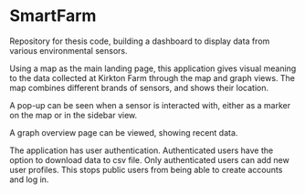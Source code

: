 # SmartFarm

Repository for thesis code, building a dashboard to display data from various environmental sensors.

Using a map as the main landing page, this application gives visual meaning to the data collected at Kirkton Farm through the map and graph views. The map combines different brands of sensors, and shows their location.

A pop-up can be seen when a sensor is interacted with, either as a marker on the map or in the sidebar view. 




A graph overview page can be viewed, showing recent data. 

The application has user authentication. Authenticated users have the option to download data to csv file. Only authenticated users can add new user profiles. This stops public users from being able to create accounts and log in.



